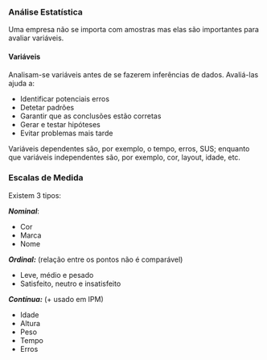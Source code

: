 ### Análise Estatística

Uma empresa não se importa com amostras mas elas são importantes para avaliar variáveis.

#### Variáveis

Analisam-se variáveis antes de se fazerem inferências de dados. Avaliá-las ajuda a:

- Identificar potenciais erros
- Detetar padrões
- Garantir que as conclusões estão corretas
- Gerar e testar hipóteses
- Evitar problemas mais tarde

Variáveis dependentes são, por exemplo, o tempo, erros, SUS; enquanto que variáveis independentes são, por exemplo, cor, layout, idade, etc.

### Escalas de Medida
Existem 3 tipos:

___Nominal___:

- Cor
- Marca
- Nome

___Ordinal:___ (relação entre os pontos não é comparável)

- Leve, médio e pesado
- Satisfeito, neutro e insatisfeito

___Contínua:___ (+ usado em IPM)

- Idade
- Altura
- Peso
- Tempo
- Erros

